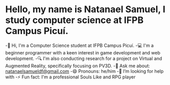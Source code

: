 # Hello, my name is Natanael Samuel, I study computer science at IFPB Campus Picuí.

-👋 Hi, I'm a Computer Science student at IFPB Campus Picuí.
-💻 I'm a beginner programmer with a keen interest in game development and web development.
-🔍 I'm also conducting research for a project on Virtual and Augmented Reality, specifically focusing on PV3D.
-💬 Ask me about: natanaelsamueldf@gmail.com
-😄 Pronouns: he/him
-🤔 I’m looking for help with
-⚡ Fun fact: I'm a professional Souls Like and RPG player

